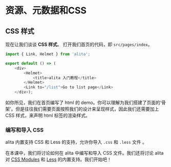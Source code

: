 # 资源、元数据和CSS

## CSS 样式

现在让我们谈谈 **CSS 样式**。
打开我们首页的代码，即 `src/pages/index`。

```js
import { Link, Helmet } from 'alita';

export default () => (
    <div>
        <Helmet>
            <title>alita 入门教程</title>
        </Helmet>
        <Link to="/list">Go to list page</Link>
    </div>);
```

如你所见，我们在首页编写了 html 的 demo。你可以理解为我们搭建了页面的‘骨架’。但是往往我们需要页面按照我们的设计来呈现样式，因此我们还需要加上 CSS 样式，来声明 html 标签的渲染样式。

### 编写和导入 CSS

alita 内置支持 CSS 和 Less 的支持，允许你导入 `.css` 和 `.less` 文件 。

在本课中，我们将讨论如何在 alita 中编写和导入 CSS 文件。我们还将讨论 alita 对 [CSS Modules](https://github.com/css-modules/css-modules) 和 [Less](http://lesscss.org/) 的内置支持。我们开始吧！
